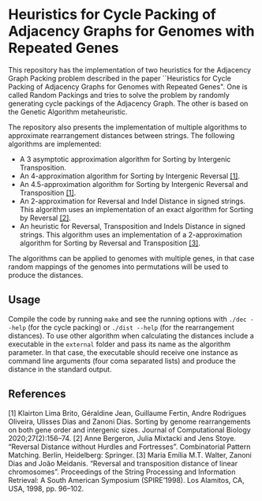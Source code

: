 # Heuristics for Cycle Packing of Adjacency Graphs for Genomes with Repeated Genes

This repository has the implementation of two heuristics for the Adjacency Graph Packing problem described in the paper ``Heuristics for Cycle Packing of Adjacency Graphs for Genomes with Repeated Genes". One is called Random Packings and tries to solve the problem by randomly generating cycle packings of the Adjacency Graph. The other is based on the Genetic Algorithm metaheuristic.

The repository also presents the implementation of multiple algorithms to approximate rearrangement distances between strings. The following algorithms are implemented:
- A 3 asymptotic approximation algorithm for Sorting by Intergenic Transposition.
- An 4-approximation algorithm for Sorting by Intergenic Reversal [[1]](#1).
- An 4.5-approximation algorithm for Sorting by Intergenic Reversal and Transposition [[1]](#1).
- An 2-approximation for Reversal and Indel Distance in signed strings. This algorithm uses an implementation of an exact algorithm for Sorting by Reversal [[2]](#2).
- An heuristic for Reversal, Transposition and Indels Distance in signed strings. This algorithm uses an implementation of a 2-approximation algorithm for Sorting by Reversal and Transposition [[3]](#3).

The algorithms can be applied to genomes with multiple genes, in that case random mappings of the genomes into permutations will be used to produce the distances.

## Usage

Compile the code by running `make` and see the running options with `./dec --help` (for the cycle packing) or `./dist --help` (for the rearrangement distances). To use other algorithm when calculating the distances include a executable in the `external` folder and pass its name as the algorithm parameter. In that case, the executable should receive one instance as command line arguments (four coma separated lists) and produce the distance in the standard output.

## References

<a id="1">[1]</a> 
Klairton Lima Brito, Géraldine Jean, Guillaume Fertin, Andre Rodrigues Oliveira, Ulisses Dias and Zanoni Dias. Sorting by genome rearrangements on both gene order and intergenic sizes. Journal of Computational Biology 2020;27(2):156–74.
<a id="2">[2]</a> 
Anne Bergeron, Julia Mixtacki and Jens Stoye. “Reversal Distance without Hurdles and Fortresses”. Combinatorial Pattern Matching. Berlin, Heidelberg: Springer.
<a id="3">[3]</a> 
Maria Emília M.T. Walter, Zanoni Dias and João Meidanis. “Reversal and transposition distance of linear chromosomes”. Proceedings of the String Processing and Information Retrieval: A South American Symposium (SPIRE’1998). Los Alamitos, CA, USA, 1998, pp. 96–102.
